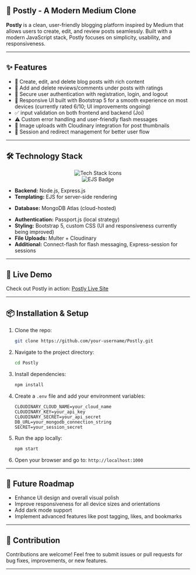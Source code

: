 ## 🚀 Postly - A Modern Medium Clone

**Postly** is a clean, user-friendly blogging platform inspired by Medium that allows users to create, edit, 
and review posts seamlessly. Built with a modern JavaScript stack, Postly focuses on simplicity, usability, 
and responsiveness.

---

## ✨ Features

* 📝 Create, edit, and delete blog posts with rich content
* 🧾 Add and delete reviews/comments under posts with ratings
* 🔐 Secure user authentication with registration, login, and logout
* 🎨 Responsive UI built with Bootstrap 5 for a smooth experience on most devices (currently rated 6/10; UI improvements ongoing)
* ✅ input validation on both frontend and backend (Joi)
* ⚠️ Custom error handling and user-friendly flash messages
* 📂 Image uploads with Cloudinary integration for post thumbnails
* 🔄 Session and redirect management for better user flow

---

## 🛠️ Technology Stack

<div align="center">

<!-- Skillicons -->
<img src="https://skillicons.dev/icons?i=js,nodejs,express,mongodb,css" alt="Tech Stack Icons" />

<!-- Custom EJS Badge -->
<br/>
<img src="https://img.shields.io/badge/EJS-8C8C8C?style=for-the-badge&logo=javascript&logoColor=white" alt="EJS Badge"/>

</div>

* **Backend:** Node.js, Express.js
* **Templating:** EJS for server-side rendering
- **Database:** MongoDB Atlas (cloud-hosted)
* **Authentication:** Passport.js (local strategy)
* **Styling:** Bootstrap 5, custom CSS (UI and responsiveness currently being improved)
* **File Uploads:** Multer + Cloudinary
* **Additional:** Connect-flash for flash messaging, Express-session for sessions

---

## 🚀 Live Demo

Check out Postly in action: [Postly Live Site](https://postly-t64r.onrender.com)

---

## 📦 Installation & Setup

1. Clone the repo:

   ```bash
   git clone https://github.com/your-username/Postly.git
   ```

3. Navigate to the project directory:

   ```bash
   cd Postly
   ```

4. Install dependencies:

   ```bash
   npm install
   ```

5. Create a `.env` file and add your environment variables:

   ```env
   CLOUDINARY_CLOUD_NAME=your_cloud_name
   CLOUDINARY_KEY=your_api_key
   CLOUDINARY_SECRET=your_api_secret
   DB_URL=your_mongodb_connection_string
   SECRET=your_session_secret
   ```

6. Run the app locally:

   ```bash
   npm start
   ```

7. Open your browser and go to: `http://localhost:1000`


---

## 🔮 Future Roadmap

* Enhance UI design and overall visual polish
* Improve responsiveness for all device sizes and orientations
* Add dark mode support
* Implement advanced features like post tagging, likes, and bookmarks

---

## 🤝 Contribution

Contributions are welcome! Feel free to submit issues or pull requests for bug fixes, improvements, or new features.

---
